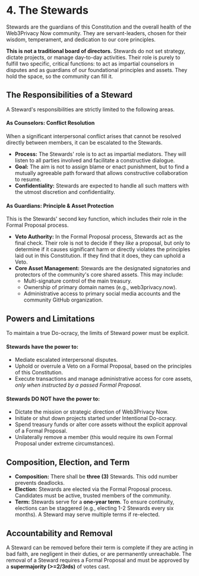 # 4. The Stewards

Stewards are the guardians of this Constitution and the overall health of the Web3Privacy Now community. They are servant-leaders, chosen for their wisdom, temperament, and dedication to our core principles.

**This is not a traditional board of directors.** Stewards do not set strategy, dictate projects, or manage day-to-day activities. Their role is purely to fulfill two specific, critical functions: to act as impartial counselors in disputes and as guardians of our foundational principles and assets. They hold the space, so the community can fill it.

## The Responsibilities of a Steward

A Steward's responsibilities are strictly limited to the following areas.

#### As Counselors: Conflict Resolution
When a significant interpersonal conflict arises that cannot be resolved directly between members, it can be escalated to the Stewards.

* **Process:** The Stewards' role is to act as impartial mediators. They will listen to all parties involved and facilitate a constructive dialogue.
* **Goal:** The aim is not to assign blame or enact punishment, but to find a mutually agreeable path forward that allows constructive collaboration to resume.
* **Confidentiality:** Stewards are expected to handle all such matters with the utmost discretion and confidentiality.

#### As Guardians: Principle & Asset Protection
This is the Stewards' second key function, which includes their role in the Formal Proposal process.

* **Veto Authority:** In the Formal Proposal process, Stewards act as the final check. Their role is not to decide if they *like* a proposal, but only to determine if it causes significant harm or directly violates the principles laid out in this Constitution. If they find that it does, they can uphold a Veto.
* **Core Asset Management:** Stewards are the designated signatories and protectors of the community's core shared assets. This may include:
    * Multi-signature control of the main treasury.
    * Ownership of primary domain names (e.g., web3privacy.now).
    * Administrative access to primary social media accounts and the community GitHub organization.

## Powers and Limitations

To maintain a true Do-ocracy, the limits of Steward power must be explicit.

#### Stewards have the power to:
* Mediate escalated interpersonal disputes.
* Uphold or overrule a Veto on a Formal Proposal, based on the principles of this Constitution.
* Execute transactions and manage administrative access for core assets, *only when instructed by a passed Formal Proposal*.

#### Stewards DO NOT have the power to:
* Dictate the mission or strategic direction of Web3Privacy Now.
* Initiate or shut down projects started under Intentional Do-ocracy.
* Spend treasury funds or alter core assets without the explicit approval of a Formal Proposal.
* Unilaterally remove a member (this would require its own Formal Proposal under extreme circumstances).

## Composition, Election, and Term

* **Composition:** There shall be **three (3)** Stewards. This odd number prevents deadlocks.
* **Election:** Stewards are elected via the Formal Proposal process. Candidates must be active, trusted members of the community.
* **Term:** Stewards serve for a **one-year term**. To ensure continuity, elections can be staggered (e.g., electing 1-2 Stewards every six months). A Steward may serve multiple terms if re-elected.

## Accountability and Removal

A Steward can be removed before their term is complete if they are acting in bad faith, are negligent in their duties, or are permanently unreachable. The removal of a Steward requires a Formal Proposal and must be approved by a **supermajority (>=2/3rds)** of votes cast.